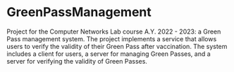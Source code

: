 # GreenPassManagement
Project for the Computer Networks Lab course A.Y. 2022 - 2023: a Green Pass management system. The project implements a service that allows users to verify the validity of their Green Pass after vaccination. The system includes a client for users, a server for managing Green Passes, and a server for verifying the validity of Green Passes.
